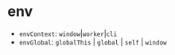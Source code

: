 # env

- `envContext`: `window`|`worker`|`cli`
- `envGlobal`: `globalThis` | `global` | `self` | `window`
